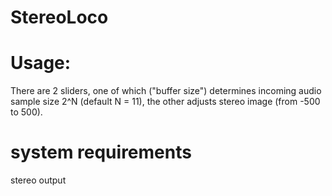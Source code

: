 # StereoLoco

# Usage:

There are 2 sliders, one of which ("buffer size") determines incoming audio sample size 2^N (default N = 11), 
the other adjusts stereo image (from -500 to 500).

# system requirements 

stereo output
